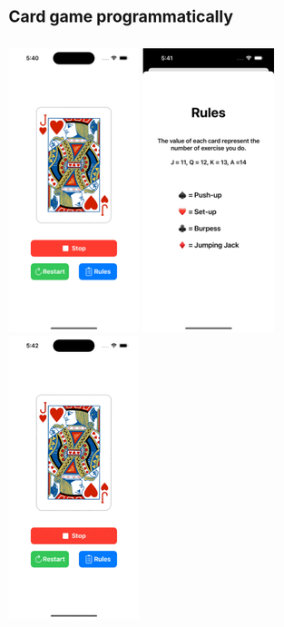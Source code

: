 <H1>Card game programmatically<H1>


<img src= "ScreenShots/FirstVC.png" weight = 250 height = 500> <img src= "ScreenShots/SecondVC.png" weight = 250 height = 500> <img src= "ScreenShots/Card-game-simulator.gif" weight = 100 height = 500>
